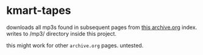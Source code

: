 # kmart-tapes
downloads all mp3s found in subsequent pages from [this archive.org](https://archive.org/details/attentionkmartshoppers) index. writes to /mp3/ directory inside this project.

this might work for other `archive.org` pages. untested.

